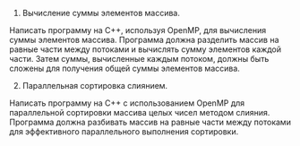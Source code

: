 1. Вычисление суммы элементов массива.

Написать программу на C++, используя OpenMP, для вычисления суммы элементов массива. Программа должна разделить массив на равные части между потоками и вычислять сумму элементов каждой части. Затем суммы, вычисленные каждым потоком, должны быть сложены для получения общей суммы элементов массива.

2. Параллельная сортировка слиянием.

Написать программу на C++ с использованием OpenMP для параллельной сортировки массива целых чисел методом слияния. Программа должна разбивать массив на равные части между потоками для эффективного параллельного выполнения сортировки.